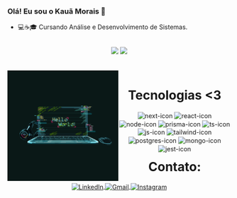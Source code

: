 ### Olá! Eu sou o Kauã Morais 👋


- 💻☕🎓 Cursando Análise e Desenvolvimento de Sistemas.

<br/>

<div align="center">
    <img height="180em" src="https://github-readme-stats.vercel.app/api?username=moraiskaua&show_icons=true&theme=material-palenight&include_all_commits=true&count_private=true"/>
    <img height="180em" src="https://github-readme-stats.vercel.app/api/top-langs/?username=moraiskaua&layout=compact&langs_count=7&theme=material-palenight"/>
</div>

<br/>

<div  align="center"> 
  <div style="display: inline_block"><br>
    <img align="left" height="250" alt="coding-time" src="./code.gif">
    <h1 align="center">Tecnologias <3</h1>
    <img align="center" height="30" width="40" alt="next-icon" src="https://cdn.jsdelivr.net/gh/devicons/devicon/icons/nextjs/nextjs-original.svg" />
    <img align="center" height="30" width="40" alt="react-icon" src="https://cdn.jsdelivr.net/gh/devicons/devicon/icons/react/react-original.svg">
    <img align="center" height="30" width="40" alt="node-icon" src="https://cdn.jsdelivr.net/gh/devicons/devicon/icons/nodejs/nodejs-original.svg" />
    <img align="center" height="30" width="40" alt="prisma-icon" src="https://cdn.jsdelivr.net/gh/devicons/devicon@latest/icons/prisma/prisma-original.svg" />
    <img align="center" height="30" width="40" alt="ts-icon"  src="https://cdn.jsdelivr.net/gh/devicons/devicon/icons/typescript/typescript-plain.svg">
    <img align="center" height="30" width="40" alt="js-icon"  src="https://cdn.jsdelivr.net/gh/devicons/devicon/icons/javascript/javascript-plain.svg">
    <img align="center" height="30" width="40" alt="tailwind-icon" src="https://cdn.jsdelivr.net/gh/devicons/devicon@latest/icons/tailwindcss/tailwindcss-original.svg" />
    <img align="center" height="30" width="40" alt="postgres-icon" src="https://cdn.jsdelivr.net/gh/devicons/devicon/icons/postgresql/postgresql-original.svg" />
    <img align="center" height="30" width="40" alt="mongo-icon" src="https://cdn.jsdelivr.net/gh/devicons/devicon@latest/icons/mongodb/mongodb-original.svg">
    <img align="center" height="30" width="40" alt="jest-icon" src="https://cdn.jsdelivr.net/gh/devicons/devicon/icons/jest/jest-plain.svg" />
   </div>
</div>

<div align="center">
    <h1 align="center" style="margin-top: 15px">Contato:</h1>
    <a href="https://www.linkedin.com/in/kauamorais03/" target="_blank"> <img align="center" height="30" alt="LinkedIn" src="https://img.shields.io/badge/LinkedIn-0077B5?style=for-the-badge&logo=linkedin&logoColor=white"/>
    <a href="mailto:moraiskaua.dev@gmail.com/" target="_blank"> <img align="center" height="30" alt="Gmail" src="https://img.shields.io/badge/Gmail-D14836?style=for-the-badge&logo=gmail&logoColor=white"/>
    <a href="https://www.instagram.com/_moraisx/" target="_blank"> <img align="center" height="30" alt="Instagram" src="https://img.shields.io/badge/Instagram-E4405F?style=for-the-badge&logo=instagram&logoColor=white"/>
</div>
